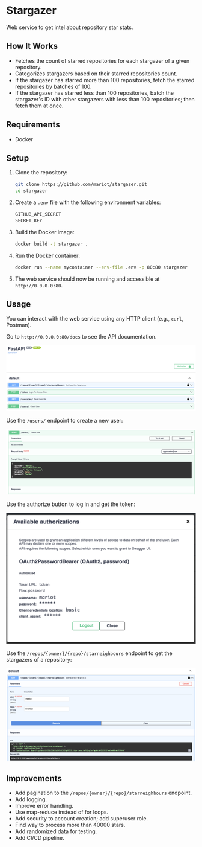 # Stargazer

Web service to get intel about repository star stats.

## How It Works

- Fetches the count of starred repositories for each stargazer of a given repository.
- Categorizes stargazers based on their starred repositories count.
- If the stargazer has starred more than 100 repositories, fetch the starred repositories by batches of 100.
- If the stargazer has starred less than 100 repositories, batch the stargazer's ID with other stargazers with less than 100 repositories; then fetch them at once.

## Requirements

- Docker

## Setup

1. Clone the repository:

    ```sh
    git clone https://github.com/mariot/stargazer.git
    cd stargazer
    ```

2. Create a `.env` file with the following environment variables:

    ```sh
    GITHUB_API_SECRET
    SECRET_KEY
    ```

3. Build the Docker image:

    ```sh
    docker build -t stargazer .
    ```

4. Run the Docker container:

    ```sh
    docker run --name mycontainer --env-file .env -p 80:80 stargazer
    ```

5. The web service should now be running and accessible at `http://0.0.0.0:80`.

## Usage

You can interact with the web service using any HTTP client (e.g., `curl`, Postman).

Go to `http://0.0.0.0:80/docs` to see the API documentation.

![image](1.png)

Use the `/users/` endpoint to create a new user:

![image](2.png)

Use the authorize button to log in and get the token:

![image](3.png)

Use the `/repos/{owner}/{repo}/starneighbours` endpoint to get the stargazers of a repository:

![image](4.png)

## Improvements

- Add pagination to the `/repos/{owner}/{repo}/starneighbours` endpoint.
- Add logging.
- Improve error handling.
- Use map-reduce instead of for loops.
- Add security to account creation; add superuser role.
- Find way to process more than 40000 stars.
- Add randomized data for testing.
- Add CI/CD pipeline.
